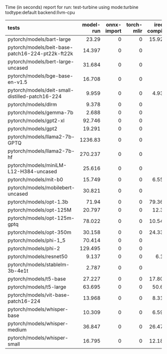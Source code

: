 Time (in seconds) report for run: test-turbine using mode:turbine todtype:default backend:llvm-cpu

| tests                                            |   model-run |   onnx-import |   torch-mlir |   iree-compile |   inference |
|:-------------------------------------------------|------------:|--------------:|-------------:|---------------:|------------:|
| pytorch/models/bart-large                        |      23.29  |             0 |            0 |         15.925 |      18.098 |
| pytorch/models/beit-base-patch16-224-pt22k-ft22k |      14.397 |             0 |            0 |          0     |       0     |
| pytorch/models/bert-large-uncased                |      31.684 |             0 |            0 |          0     |       0     |
| pytorch/models/bge-base-en-v1.5                  |      16.708 |             0 |            0 |          0     |       0     |
| pytorch/models/deit-small-distilled-patch16-224  |       9.959 |             0 |            0 |          4.939 |       0.275 |
| pytorch/models/dlrm                              |       9.378 |             0 |            0 |          0     |       0     |
| pytorch/models/gemma-7b                          |       2.688 |             0 |            0 |          0     |       0     |
| pytorch/models/gpt2-xl                           |      92.746 |             0 |            0 |          0     |       0     |
| pytorch/models/gpt2                              |      19.291 |             0 |            0 |          0     |       0     |
| pytorch/models/llama2-7b-GPTQ                    |    1236.83  |             0 |            0 |          0     |       0     |
| pytorch/models/llama2-7b-hf                      |     270.237 |             0 |            0 |          0     |       0     |
| pytorch/models/miniLM-L12-H384-uncased           |      25.616 |             0 |            0 |          0     |       0     |
| pytorch/models/mit-b0                            |      15.749 |             0 |            0 |          6.558 |       0.413 |
| pytorch/models/mobilebert-uncased                |      30.821 |             0 |            0 |          0     |       0     |
| pytorch/models/opt-1.3b                          |      71.94  |             0 |            0 |         79.366 |      21.815 |
| pytorch/models/opt-125M                          |      20.797 |             0 |            0 |         12.35  |      11.864 |
| pytorch/models/opt-125m-gptq                     |      78.022 |             0 |            0 |         10.543 |      17.742 |
| pytorch/models/opt-350m                          |      30.158 |             0 |            0 |         24.339 |      12.55  |
| pytorch/models/phi-1_5                           |      70.414 |             0 |            0 |          0     |       0     |
| pytorch/models/phi-2                             |     129.495 |             0 |            0 |          0     |       0     |
| pytorch/models/resnet50                          |       9.137 |             0 |            0 |          6.19  |       0.417 |
| pytorch/models/stablelm-3b-4e1t                  |       2.787 |             0 |            0 |          0     |       0     |
| pytorch/models/t5-base                           |      27.227 |             0 |            0 |         17.809 |      13.35  |
| pytorch/models/t5-large                          |      63.695 |             0 |            0 |         50.63  |      21.533 |
| pytorch/models/vit-base-patch16-224              |      13.968 |             0 |            0 |          8.314 |       0.669 |
| pytorch/models/whisper-base                      |      10.309 |             0 |            0 |          6.594 |      14.368 |
| pytorch/models/whisper-medium                    |      36.847 |             0 |            0 |         26.476 |      22.631 |
| pytorch/models/whisper-small                     |      16.795 |             0 |            0 |         12.185 |      21.904 |
